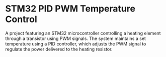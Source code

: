 # STM32 PID PWM Temperature Control
A project featuring an STM32 microcontroller controlling a heating element through a transistor using PWM signals. The system maintains a set temperature using a PID controller, which adjusts the PWM signal to regulate the power delivered to the heating resistor.

